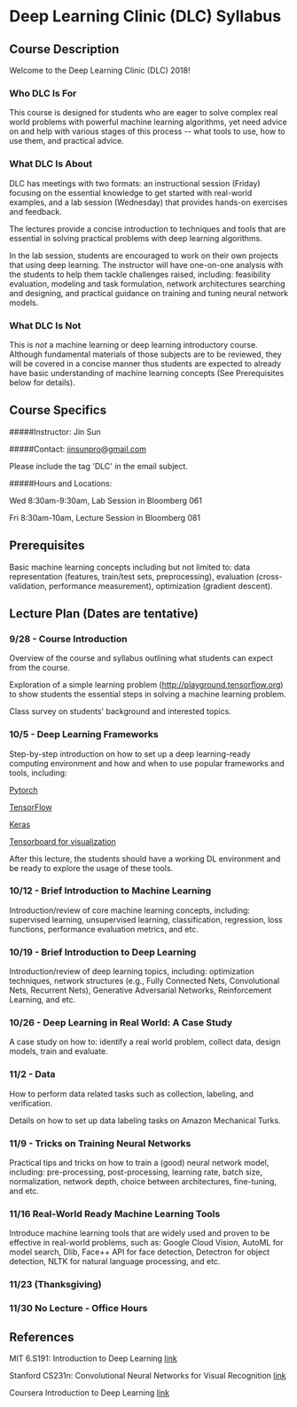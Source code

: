 # Deep Learning Clinic (DLC) Syllabus

## Course Description
Welcome to the Deep Learning Clinic (DLC) 2018!


### Who DLC Is For

This course is designed for students who are eager to solve complex real world problems with powerful machine learning algorithms, yet need advice on and help with various stages of this process -- what tools to use, how to use them, and practical advice.

### What DLC Is About

DLC has meetings with two formats: an instructional session (Friday) focusing on the essential knowledge to get started with real-world examples, and a lab session (Wednesday) that provides hands-on exercises and feedback.

The lectures provide a concise introduction to techniques and tools that are essential in solving practical problems with deep learning algorithms.

In the lab session, students are encouraged to work on their own projects that using deep learning. The instructor will have one-on-one analysis with the students to help them tackle challenges raised, including: feasibility evaluation, modeling and task formulation, network architectures searching and designing, and practical guidance on training and tuning neural network models.

### What DLC Is Not
This is *not* a machine learning or deep learning introductory course. Although fundamental materials of those subjects are to be reviewed, they will be covered in a concise manner thus students are expected to already have basic understanding of machine learning concepts (See Prerequisites below for details).

## Course Specifics

#####Instructor:
Jin Sun

#####Contact:
jinsunpro@gmail.com

Please include the tag 'DLC' in the email subject.

#####Hours and Locations:

Wed 8:30am-9:30am, Lab Session in Bloomberg 061

Fri 8:30am-10am, Lecture Session in Bloomberg 081



## Prerequisites
Basic machine learning concepts including but not limited to: data representation (features, train/test sets, preprocessing), evaluation (cross-validation, performance measurement), optimization (gradient descent).


## Lecture Plan (Dates are tentative)

### 9/28 - Course Introduction

Overview of the course and syllabus outlining what students can expect from the course.

Exploration of a simple learning problem (http://playground.tensorflow.org) to show students the essential steps in solving a machine learning problem.

Class survey on students' background and interested topics.


### 10/5 - Deep Learning Frameworks

Step-by-step introduction on how to set up a deep learning-ready computing environment and how and when to use popular frameworks and tools, including:

[Pytorch](https://pytorch.org/tutorials/)

[TensorFlow](https://www.tensorflow.org/tutorials/)

[Keras](https://keras.io/)

[Tensorboard for visualization](https://github.com/yunjey/pytorch-tutorial/tree/master/tutorials/04-utils/tensorboard)

After this lecture, the students should have a working DL environment and be ready to explore the usage of these tools.

### 10/12 - Brief Introduction to Machine Learning

Introduction/review of core machine learning concepts, including: supervised learning, unsupervised learning, classification, regression, loss functions, performance evaluation metrics, and etc.


### 10/19 - Brief Introduction to Deep Learning

Introduction/review of deep learning topics, including: optimization techniques, network structures (e.g., Fully Connected Nets, Convolutional Nets, Recurrent Nets), Generative Adversarial Networks, Reinforcement Learning, and etc.



### 10/26 - Deep Learning in Real World: A Case Study

A case study on how to: identify a real world problem, collect data, design models, train and evaluate.



### 11/2 - Data

How to perform data related tasks such as collection, labeling, and verification.

Details on how to set up data labeling tasks on Amazon Mechanical Turks.


### 11/9 - Tricks on Training Neural Networks

Practical tips and tricks on how to train a (good) neural network model, including: pre-processing, post-processing, learning rate, batch size, normalization, network depth, choice between architectures, fine-tuning, and etc.



### 11/16 Real-World Ready Machine Learning Tools

Introduce machine learning tools that are widely used and proven to be effective in real-world problems, such as: Google Cloud Vision, AutoML for model search, Dlib, Face++ API for face detection, Detectron for object detection, NLTK for natural language processing, and etc.


### 11/23 (Thanksgiving)


### 11/30 No Lecture - Office Hours

## References

MIT 6.S191: Introduction to Deep Learning [link](http://introtodeeplearning.com/)

Stanford CS231n: Convolutional Neural Networks for Visual Recognition [link](http://cs231n.stanford.edu/)

Coursera Introduction to Deep Learning [link](https://www.coursera.org/learn/intro-to-deep-learning)
